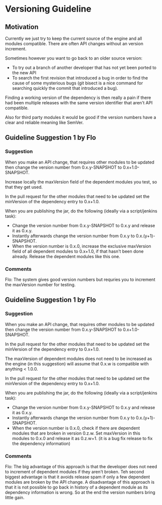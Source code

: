 # Versioning Guideline

## Motivation

Currently we just try to keep the current source of the engine and all modules compatible. There are often API changes without an version increment.

Sometimes however you want to go back to an older source version:
* To try out a branch of another developer that has not yet been ported to the new API
* To search the first revision that introduced a bug in order to find the cause of some mysterious bugs (git bisect is a nice command for searching quickly the commit that introduced a bug).

Finding a working version of the dependency is then really a pain if there had been multiple releases with the same version identifier that aren't API compatible.

Also for third party modules it would be good if the version numbers have a clear and reliable meaning like SemVer.

## Guideline Suggestion 1 by Flo
### Suggestion
When you make an API change, that requires other modules to be updated then change the version number from 0.x.y-SNAPSHOT to 0.x+1.0-SNAPSHOT.

Increase locally the maxVersion field of the dependent modules you test, so that they get used.

In the pull request for the other modules that need to be updated set the minVersion of the dependency entry to 0.x+1.0.

When you are publishing the jar, do the following (ideally via a script/jenkins task):
* Change the version number from 0.x.y-SNAPSHOT to 0.x.y and release it as 0.x.y. 
* Instantly afterwards change the version number from 0.x.y to 0.x.(y+1)-SNAPSHOT. 
* When the version number is 0.x.0, increase the exclusive maxVersion field of all dependent modules to 0.x+1.0, if that hasn't been done already. Release the dependent modules like this one.

### Comments
Flo: The system gives good version numbers but requries you to increment the maxVersion number for testing.


## Guideline Suggestion 1 by Flo
### Suggestion
When you make an API change, that requires other modules to be updated then change the version number from 0.x.y-SNAPSHOT to 0.x+1.0-SNAPSHOT.

In the pull request for the other modules that need to be updated set the minVersion of the dependency entry to 0.x+1.0.

The maxVersion of dependent modules does not need to be increased as the engine (in this suggestion) will assume that 0.x.w is compatible with anything < 1.0.0.

In the pull request for the other modules that need to be updated set the minVersion of the dependency entry to 0.x+1.0.

When you are publishing the jar, do the following (ideally via a script/jenkins task):
* Change the version number from 0.x.y-SNAPSHOT to 0.x.y and release it as 0.x.y. 
* Instantly afterwards change the version number from 0.x.y to 0.x.(y+1)-SNAPSHOT. 
* When the version number is 0.x.0, check if there are dependent modules that are broken in version 0.z.w. Set maxVersion in this modules to 0.x.0 and release it as 0.z.w+1. (it is a bug fix release to fix the dependency information)

### Comments
Flo: The big advantage of this approach is that the developer does not need to increment of dependent modules if they aren't broken. Teh second biggest advantage is that it avoids release spam if only a few dependent modules are broken by the API change.
A disadvantage of this approach is that it is not possible to go back in history of a dependent module as its dependency information is wrong.
So at the end the version numbers bring little gain.